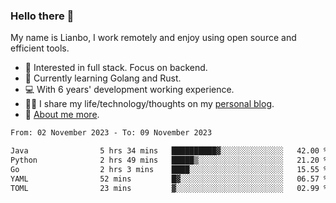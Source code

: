 ### Hello there 👋

My name is Lianbo, I work remotely and enjoy using open source and efficient tools.

- 🔭 Interested in full stack. Focus on backend.
- 🌱 Currently learning Golang and Rust.
- 💻 With 6 years' development working experience.
- ✍🏻 I share my life/technology/thoughts on my [personal blog](https://godruoyi.com).
- 👒 [About me more](https://godruoyi.com/posts/About-godruoyi).

<!--START_SECTION:waka-->

```txt
From: 02 November 2023 - To: 09 November 2023

Java                5 hrs 34 mins   ██████████▓░░░░░░░░░░░░░░   42.00 %
Python              2 hrs 49 mins   █████▒░░░░░░░░░░░░░░░░░░░   21.20 %
Go                  2 hrs 3 mins    ████░░░░░░░░░░░░░░░░░░░░░   15.55 %
YAML                52 mins         █▓░░░░░░░░░░░░░░░░░░░░░░░   06.57 %
TOML                23 mins         ▓░░░░░░░░░░░░░░░░░░░░░░░░   02.99 %
```

<!--END_SECTION:waka-->
